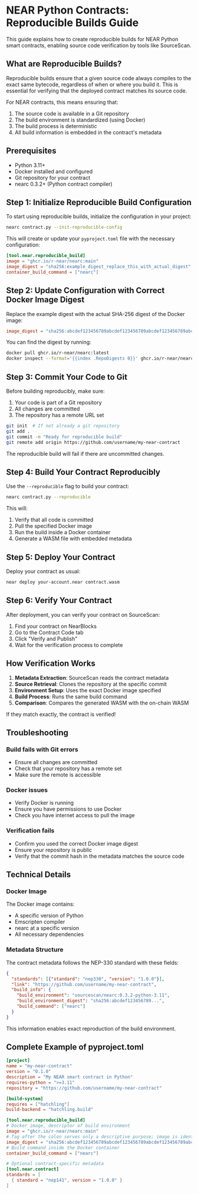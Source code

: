 # NEAR Python Contracts: Reproducible Builds Guide

This guide explains how to create reproducible builds for NEAR Python smart contracts, enabling source code verification by tools like SourceScan.

## What are Reproducible Builds?

Reproducible builds ensure that a given source code always compiles to the exact same bytecode, regardless of when or where you build it. This is essential for verifying that the deployed contract matches its source code.

For NEAR contracts, this means ensuring that:
1. The source code is available in a Git repository
2. The build environment is standardized (using Docker)
3. The build process is deterministic
4. All build information is embedded in the contract's metadata

## Prerequisites

- Python 3.11+
- Docker installed and configured
- Git repository for your contract
- nearc 0.3.2+ (Python contract compiler)

## Step 1: Initialize Reproducible Build Configuration

To start using reproducible builds, initialize the configuration in your project:

```bash
nearc contract.py --init-reproducible-config
```

This will create or update your `pyproject.toml` file with the necessary configuration:

```toml
[tool.near.reproducible_build]
image = "ghcr.io/r-near/nearc:main"
image_digest = "sha256:example_digest_replace_this_with_actual_digest"
container_build_command = ["nearc"]
```

## Step 2: Update Configuration with Correct Docker Image Digest

Replace the example digest with the actual SHA-256 digest of the Docker image:

```toml
image_digest = "sha256:abcdef123456789abcdef123456789abcdef123456789abcdef123456789abc"
```

You can find the digest by running:

```bash
docker pull ghcr.io/r-near/nearc:latest
docker inspect --format='{{index .RepoDigests 0}}' ghcr.io/r-near/nearc:latest
```

## Step 3: Commit Your Code to Git

Before building reproducibly, make sure:
1. Your code is part of a Git repository
2. All changes are committed
3. The repository has a remote URL set

```bash
git init  # If not already a git repository
git add .
git commit -m "Ready for reproducible build"
git remote add origin https://github.com/username/my-near-contract
```

The reproducible build will fail if there are uncommitted changes.

## Step 4: Build Your Contract Reproducibly

Use the `--reproducible` flag to build your contract:

```bash
nearc contract.py --reproducible
```

This will:
1. Verify that all code is committed
2. Pull the specified Docker image
3. Run the build inside a Docker container
4. Generate a WASM file with embedded metadata

## Step 5: Deploy Your Contract

Deploy your contract as usual:

```bash
near deploy your-account.near contract.wasm
```

## Step 6: Verify Your Contract

After deployment, you can verify your contract on SourceScan:
1. Find your contract on NearBlocks
2. Go to the Contract Code tab
3. Click "Verify and Publish"
4. Wait for the verification process to complete

## How Verification Works

1. **Metadata Extraction**: SourceScan reads the contract metadata
2. **Source Retrieval**: Clones the repository at the specific commit
3. **Environment Setup**: Uses the exact Docker image specified
4. **Build Process**: Runs the same build command
5. **Comparison**: Compares the generated WASM with the on-chain WASM

If they match exactly, the contract is verified!

## Troubleshooting

### Build fails with Git errors
- Ensure all changes are committed
- Check that your repository has a remote set
- Make sure the remote is accessible

### Docker issues
- Verify Docker is running
- Ensure you have permissions to use Docker
- Check you have internet access to pull the image

### Verification fails
- Confirm you used the correct Docker image digest
- Ensure your repository is public
- Verify that the commit hash in the metadata matches the source code

## Technical Details

### Docker Image

The Docker image contains:
- A specific version of Python
- Emscripten compiler
- nearc at a specific version
- All necessary dependencies

### Metadata Structure

The contract metadata follows the NEP-330 standard with these fields:

```json
{
  "standards": [{"standard": "nep330", "version": "1.0.0"}],
  "link": "https://github.com/username/my-near-contract",
  "build_info": {
    "build_environment": "sourcescan/nearc:0.3.2-python-3.11",
    "build_environment_digest": "sha256:abcdef123456789...",
    "build_command": ["nearc"]
  }
}
```

This information enables exact reproduction of the build environment.

## Complete Example of pyproject.toml

```toml
[project]
name = "my-near-contract"
version = "0.1.0"
description = "My NEAR smart contract in Python"
requires-python = ">=3.11"
repository = "https://github.com/username/my-near-contract"

[build-system]
requires = ["hatchling"]
build-backend = "hatchling.build"

[tool.near.reproducible_build]
# Docker image, descriptor of build environment
image = "ghcr.io/r-near/nearc:main"
# Tag after the colon serves only a descriptive purpose; image is identified by digest
image_digest = "sha256:abcdef123456789abcdef123456789abcdef123456789abcdef123456789abc"
# Build command inside the Docker container
container_build_command = ["nearc"]

# Optional contract-specific metadata
[tool.near.contract]
standards = [
  { standard = "nep141", version = "1.0.0" }
]
```
